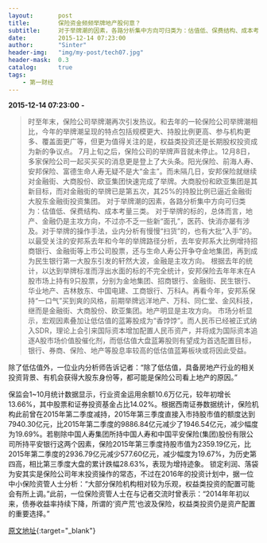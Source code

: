 ```yaml
---
layout:       post
title:        保险资金频频举牌地产股何意？
subtitle:     对于举牌潮的因素，各路分析集中方向可归类为：估值低、保费结构、成本考量三类。
date:         2015-12-14 07:23:00
author:       "Sinter"
header-img:   "img/my-post/tech07.jpg"
header-mask:  0.3
catalog:      true
tags:
    - 第一财经
---
```


**2015-12-14 07:23:00**  **-**

> 时至年末，保险公司举牌潮再次引发热议。和去年的一轮保险公司举牌潮相比，今年的举牌潮呈现的特点包括规模更大、持股比例更高、参与机构更多、覆盖面更广等，但更为值得关注的是，权益类投资还是长期股权投资成为新的争议点。
7月上旬之后，保险公司的举牌声音就未停止。12月8日，多家保险公司一起买买买的消息更是登上了大头条。阳光保险、前海人寿、安邦保险、富德生命人寿无疑不是大“金主”。而未隔几日，安邦保险就继续对金融街、大商股份、欧亚集团快速完成了举牌。大商股份和欧亚集团是其新目标，而对金融街的举牌已是第五次，其25%的持股比例已逼近金融街大股东金融街投资集团。
对于举牌潮的因素，各路分析集中方向可归类为：估值低、保费结构、成本考量三类。
对于举牌的标的，总体而言，地产、金融仍是主攻方向，不过亦不乏一些新“面孔”，医药、快消亦屡有涉及。对于举牌的操作手法，业内分析有慢慢“扫货”的，也有大批“入手”的。以最受关注的安邦系去年和今年的举牌路径分析，去年安邦系大比例增持招商银行、金融街等上市公司股票，还与生命人寿公开争夺金地集团，再到成为民生银行第一大股东引发的轩然大波，金融是主攻方向。
根据去年的统计，以达到举牌标准而浮出水面的标的不完全统计，安邦保险去年年末在A股市场上持有9只股票，分别为金地集团、招商银行、金融街、民生银行、华业地产、吉林敖东、中国电建、工商银行、万科A。再看今年，安邦系保持“一口气”买到爽的风格，前期举牌远洋地产、万科、同仁堂、金风科技，继而是金融街、大商股份、欧亚集团。地产明显是主攻方向。
市场分析显示，宏观因素叠加让低估值的蓝筹股成为“香饽饽”。而人民币已经被正式纳入SDR，理论上会引来国际资本增加配置人民币资产，并将成为国际资本追逐A股市场价值股催化剂，而低估值大盘蓝筹股则有望成为首选配置目标，银行、券商、保险、地产等股息率较高的低估值蓝筹板块或将因此受益。

除了低估值外，一位业内分析师告诉记者：“除了低估值，具备房地产行业的相关投资背景、有机会获得大股东身份等，都可能是保险公司看上地产的原因。”

保监会1~10月统计数据显示，行业资金运用余额10.6万亿元，较年初增长13.66%，其中股票和证券投资基金占比14.02%。根据西南证券数据统计，保险机构此前曾在2015年第二季度减持，2015年第三季度直接入市持股市值的额度达到7940.30亿元，比2015年第二季度的9886.84亿元减少了1946.54亿元，减少幅度为19.69%。若剔除中国人寿集团所持中国人寿和中国平安保险(集团)股份有限公司所持平安银行这两个因素，保险2015年第三季度持股市值为2359.19亿元，比2015年第二季度的2936.79亿元减少577.60亿元，减少幅度为19.67%，为历史第四高，相比第三季度大盘的累计跌幅28.63%，表现为增持迹象。
锁定利润、落袋为安其实是保险公司年末投资操作的常态，不过在2016年的投资计划中，据一位中小保险资管人士分析：“大部分保险机构相对较为乐观，权益类投资的配置可能会有所上调。”此前，一位保险资管人士在与记者交流时曾表示：“2014年年初以来，债券收益率持续下降，所谓的‘资产荒’也波及保险，权益类投资仍是资产配置的重要选择。”


[原文地址](http://www.yicai.com/news/4724972.html){:target="_blank"}


